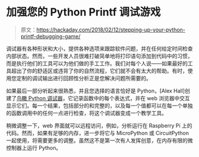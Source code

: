 # 加强您的 Python Printf 调试游戏

> 原文：<https://hackaday.com/2018/02/12/stepping-up-your-python-printf-debugging-game/>

调试器有各种形状和大小，提供各种选项来跟踪软件问题，并在任何给定时间检查内部状态。然而，一些开发人员很难打破简单地将打印语句添加到代码中的习惯，而是执行他们的工具可以为他们做的手工工作。我们对每个人说——如果最好的工具超出了你的舒适区或违背了你的自然流程，它们就不会有太大的帮助。有时，使用您定制的调试输出进行回顾性分析正是您解决问题所需要的。

如果最后一部分听起来很熟悉，并且您选择的语言恰好是 Python，[Alex Hall]创建了[鸟瞰 Python 调试器](https://github.com/alexmojaki/birdseye)，它记录函数中的每个表达式，并在 web 浏览器中交互显示它们。每一个结果，包括部分的和完整的，以及每一个值都可以在每一个单独的函数调用中的任何一点进行检查，将这个调试器变成一个教学工具。

稍微调整一下，web 界面就可以远程访问，例如，分析运行在 Raspberry Pi 上的代码。然而，如果有足够的内存，进一步将它与 MicroPython 或 CircuitPython 一起使用，将需要更多的调整。虽然这不是第一次有人发挥创意，在内存有限的微控制器上运行 Python。